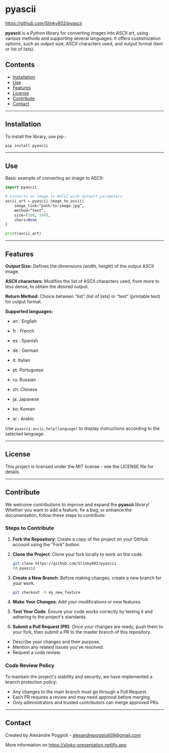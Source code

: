 # pyascii

https://github.com/Slinky802/pyascii

**pyascii** is a Python library for converting images into ASCII art, using various methods and supporting several languages. It offers customization options, such as output size, ASCII characters used, and output format (text or list of lists).

## Contents
- [Installation](#installation)
- [Use](#use)
- [Features](#features)
- [License](#license)
- [Contribute](#Contribute)
- [Contact](#Contact)

---

## Installation

To install the library, use pip :

``` bash
pip install pyascii
```

---

## Use
Basic example of converting an image to ASCII:

```python
import pyascii

# Converts an image to ASCII with default parameters
ascii_art = pyascii.image_to_ascii(
    image_link=“path/to/image.jpg”,
    method=“text”,
    size=(100, 100),
    chars=None
)

print(ascii_art)
```

---

## Features

**Output Size:** Defines the dimensions (width, height) of the output ASCII image.

**ASCII characters:** Modifies the list of ASCII characters used, from more to less dense, to obtain the desired output.

**Return Method:** Choice between “list” (list of lists) or “text” (printable text) for output format.

**Supported languages:**

 - en : English

 - fr : French

 - es : Spanish

 - de : German

 - it: Italian

 - pt: Portuguese

 - ru: Russian

 - zh: Chinese

 - ja: Japanese

 - ko: Korean

 - ar : Arabic

Use ```pyascii.ascii_help(language)``` to display instructions according to the selected language.

---

## License
This project is licensed under the MIT license - see the LICENSE file for details.

---

## Contribute

We welcome contributions to improve and expand the **pyascii** library! Whether you want to add a feature, fix a bug, or enhance the documentation, follow these steps to contribute:

### Steps to Contribute

1. **Fork the Repository**: Create a copy of the project on your GitHub account using the "Fork" button.

2. **Clone the Project**: Clone your fork locally to work on the code.
   ```bash
   git clone https://github.com/Slinky802/pyascii
   cd pyascii
   ```
3. **Create a New Branch**: Before making changes, create a new branch for your work.
    ```bash
    git checkout -b my_new_feature
    ```
4. **Make Your Changes**: Add your modifications or new features.

5. **Test Your Code**: Ensure your code works correctly by testing it and adhering to the project's standards.

6. **Submit a Pull Request (PR)**: Once your changes are ready, push them to your fork, then submit a PR to the master branch of this repository.

 - Describe your changes and their purpose.
 - Mention any related issues you've resolved.
 - Request a code review.
 
### Code Review Policy
To maintain the project's stability and security, we have implemented a branch protection policy:

 - Any changes to the main branch must go through a Pull Request.
 - Each PR requires a review and may need approval before merging.
 - Only administrators and trusted contributors can merge approved PRs.

---

## Contact
Created by Alexandre Poggioli - alexandrepoggioli09@gmail.com

More information on https://slinky-presentation.netlify.app